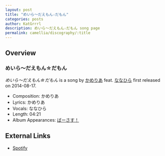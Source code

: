 ```yaml
---
layout: post
title: "めいら～だえもん☆だもん"
categories: posts
author: KatGrrrl
description: めいら～だえもん☆だもん song page
permalink: camellia/discography/:title
---
```


## Overview

### めいら～だえもん☆だもん

*めいら～だえもん☆だもん* is a song by [かめりあ](<{% link postsWiki/_posts/2023-12-10-camellia.md %}>) feat. [ななひら](#) first released on 2014-08-17.

* Composition: かめりあ
* Lyrics: かめりあ
* Vocals: ななひら
* Length: 04:21
* Album Appearances: [ばーさす！](<{% link postsInclude/_posts/camellia/albums/Versus/2023-12-06-Versus.md %}>)

## External Links

* [Spotify](https://open.spotify.com/track/6eKedz0v2XxlbCVvc7ZEqH?si=4f9bf5d84f924685)
